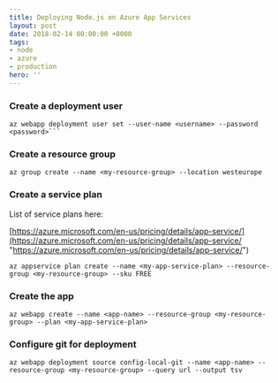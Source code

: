 ```yaml
---
title: Deploying Node.js on Azure App Services
layout: post
date: 2018-02-14 00:00:00 +0000
tags:
- node
- azure
- production
hero: ''
---
```

### Create a deployment user

    az webapp deployment user set --user-name <username> --password <password>```

### Create a resource group

    az group create --name <my-resource-group> --location westeurope

### Create a service plan

List of service plans here:

[https://azure.microsoft.com/en-us/pricing/details/app-service/](https://azure.microsoft.com/en-us/pricing/details/app-service/ "https://azure.microsoft.com/en-us/pricing/details/app-service/")

    az appservice plan create --name <my-app-service-plan> --resource-group <my-resource-group> --sku FREE

### Create the app

    az webapp create --name <app-name> --resource-group <my-resource-group> --plan <my-app-service-plan>

### Configure git for deployment

    az webapp deployment source config-local-git --name <app-name> --resource-group <my-resource-group> --query url --output tsv